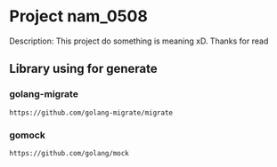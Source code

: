 # Project nam_0508
Description: This project do something is meaning xD. Thanks for read

## Library using for generate

### golang-migrate
```
https://github.com/golang-migrate/migrate
```

### gomock
```
https://github.com/golang/mock
```
